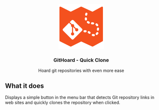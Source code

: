 <div align="center">
<img width="150" src="/icons/icon.png" alt="GitHoard" />
</div>

<h3 align="center">
GitHoard - Quick Clone
</h3>

<p align="center">
Hoard git repositories with even more ease
</p>

## What it does

Displays a simple button in the menu bar that detects Git repository links in web sites and quickly clones the repository when clicked.
